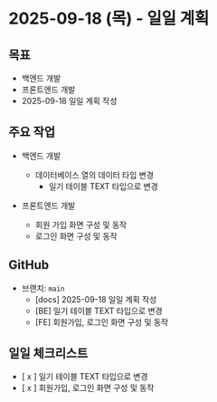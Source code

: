 # 2025-09-18 (목) - 일일 계획

## 목표
- 백엔드 개발
- 프론트엔드 개발
- 2025-09-18 일일 계획 작성

## 주요 작업
- 백엔드 개발
    - 데이터베이스 열의 데이터 타입 변경
        - 일기 테이블 TEXT 타입으로 변경

- 프론트엔드 개발
  - 회원 가입 화면 구성 및 동작
  - 로그인 화면 구성 및 동작

##  GitHub
- 브랜치: `main`
    - [docs] 2025-09-18 일일 계획 작성
    - [BE] 일기 테이블 TEXT 타입으로 변경
    - [FE] 회원가입, 로그인 화면 구성 및 동작

## 일일 체크리스트
- [ x ] 일기 테이블 TEXT 타입으로 변경
- [ x ] 회원가입, 로그인 화면 구성 및 동작


